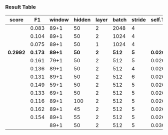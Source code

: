 ### Result Table

| score      | F1        | window   | hidden | layer | batch   | stride | self.THRESHOLD |
| ---------- | --------- | -------- | ------ | ----- | ------- | ------ | -------------- |
|            | 0.083     | 89+1     | 50     | 2     | 2048    | 4      |                |
|            | 0.104     | 89+1     | 50     | 2     | 1024    | 4      |                |
|            | 0.075     | 89+1     | 50     | 1     | 1024    | 4      |                |
| **0.2992** | **0.173** | **89+1** | **50** | **2** | **512** | **5**  | **0.026**      |
|            | 0.161     | 79+1     | 50     | 2     | 512     | 5      | 0.026          |
|            | 0.136     | 89+1     | 50     | 2     | 512     | 4      | 0.026          |
|            | 0.131     | 89+1     | 50     | 2     | 512     | 6      | 0.026          |
|            | 0.149     | 59+1     | 50     | 2     | 512     | 5      | 0.026          |
|            | 0.133     | 69+1     | 50     | 2     | 512     | 5      | 0.026          |
|            | 0.116     | 89+1     | 100    | 2     | 512     | 5      | 0.026          |
|            | 0.162     | 89+1     | 45     | 2     | 512     | 5      | 0.026          |
|            | 0.154     | 89+1     | 55     | 2     | 512     | 5      | 0.026          |
|            |           | 89+1     | 50     | 2     | 512     | 5      | 0.030          |

